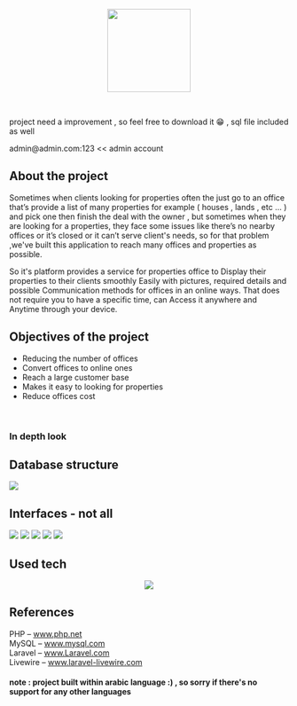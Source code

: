 <p align="center"><img src="https://b.top4top.io/p_2418d9dxg1.png" width="150"></a></p>

<br><p>project need a improvement , so feel free to download it 😁 , sql file included as well</p>
<p>admin@admin.com:123 << admin account</p>


## About the project

Sometimes when clients looking for properties often the just go to an office that’s provide a list of many properties for example ( houses , lands , etc … ) and pick one then finish the deal with the owner , but sometimes when they are looking for a properties, they face some issues like there’s no nearby offices or it’s closed or it can’t serve client's needs, so for that problem ,we've built this application to reach many offices and properties as possible.

So it's platform provides a service for properties office to Display their properties to their clients smoothly Easily with pictures, required details and possible Communication methods for offices in an online ways. That does not require you to have a specific time, can Access it anywhere and 
Anytime through your device.

## Objectives of the project
<ul>
<li>Reducing the number of offices</li>
<li>Convert offices to online ones</li>
<li>Reach a large customer base</li>
<li>Makes it easy to looking for properties</li>
<li>Reduce offices cost</li>
</ul>
<br>

<h3>In depth look</h3>

## Database structure
<img src="https://c.top4top.io/p_24185qs2f1.png">

## Interfaces - not all
<img src="https://c.top4top.io/p_2418iogmx2.png">
<img src="https://d.top4top.io/p_2418uzj673.png">
<img src="https://e.top4top.io/p_2418htl6v4.png">
<img src="https://f.top4top.io/p_2418yyikc5.png">
<img src="https://g.top4top.io/p_2418npc1l6.png">

## Used tech

<p align="center">
<img src="https://f.top4top.io/p_2418c59vp1.png">
</p>


## References
PHP – www.php.net
<br>
MySQL – www.mysql.com
<br>
Laravel – www.Laravel.com
<br>
Livewire – www.laravel-livewire.com

<h4>note : project built within arabic language :) , so sorry if there's no support for any other languages</h4>
